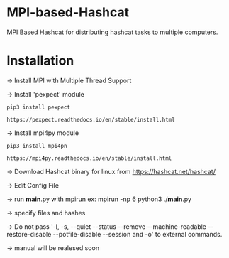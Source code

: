 # MPI-based-Hashcat

MPI Based Hashcat for distributing hashcat tasks to multiple computers.


# Installation

-> Install MPI with Multiple Thread Support

-> Install 'pexpect' module

    pip3 install pexpect
    
    https://pexpect.readthedocs.io/en/stable/install.html
    
-> Install mpi4py module

    pip3 install mpi4pn
   
    https://mpi4py.readthedocs.io/en/stable/install.html
   
-> Download Hashcat binary for linux from https://hashcat.net/hashcat/

-> Edit Config File

-> run __main__.py with mpirun ex: mpirun -np 6 python3 ./__main__.py

-> specify files and hashes

-> Do not pass '-l, -s, --quiet --status --remove --machine-readable --restore-disable --potfile-disable --session and -o' to external commands.

-> manual will be realesed soon
